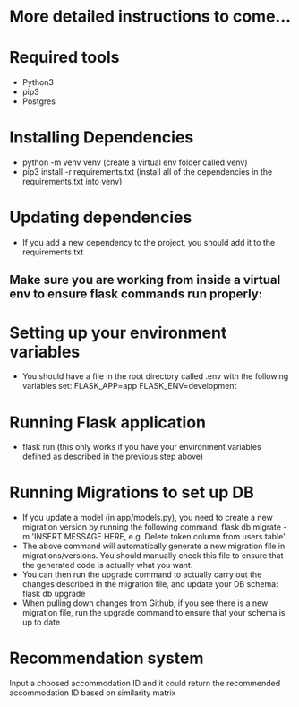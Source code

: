 
# More detailed instructions to come...

# Required tools
- Python3
- pip3
- Postgres

# Installing Dependencies
- python -m venv venv (create a virtual env folder called venv)
- pip3 install -r requirements.txt (install all of the dependencies in the requirements.txt into venv)

# Updating dependencies
- If you add a new dependency to the project, you should add it to the requirements.txt

## Make sure you are working from inside a virtual env to ensure flask commands run properly:

# Setting up your environment variables
- You should have a file in the root directory called .env with the following variables set:
    FLASK_APP=app
    FLASK_ENV=development

# Running Flask application
- flask run (this only works if you have your environment variables defined as described in the previous step above)

# Running Migrations to set up DB
- If you update a model (in app/models.py), you need to create a new migration version by running the following command:
    flask db migrate -m 'INSERT MESSAGE HERE, e.g. Delete token column from users table'
- The above command will automatically generate a new migration file in migrations/versions. You should manually check this file to ensure that the generated code is actually what you want.
- You can then run the upgrade command to actually carry out the changes described in the migration file, and update your DB schema:
    flask db upgrade
- When pulling down changes from Github, if you see there is a new migration file, run the upgrade command to ensure that your schema is up to date

# Recommendation system
Input a choosed accommodation ID and it could return the recommended accommodation ID based on similarity matrix







